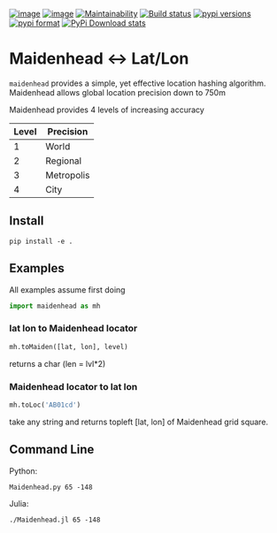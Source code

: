 [![image](https://travis-ci.org/scivision/maidenhead.svg?branch=master)](https://travis-ci.org/scivision/maidenhead)
[![image](https://coveralls.io/repos/github/scivision/maidenhead/badge.svg?branch=master)](https://coveralls.io/github/scivision/maidenhead?branch=master)
[![Maintainability](https://api.codeclimate.com/v1/badges/6ac63c6a3ec7a22c3d87/maintainability)](https://codeclimate.com/github/scivision/maidenhead/maintainability)
[![Build status](https://ci.appveyor.com/api/projects/status/4b44p65o33088top?svg=true)](https://ci.appveyor.com/project/scivision/maidenhead)
[![pypi versions](https://img.shields.io/pypi/pyversions/maidenhead.svg)](https://pypi.python.org/pypi/maidenhead)
[![pypi format](https://img.shields.io/pypi/format/maidenhead.svg)](https://pypi.python.org/pypi/maidenhead)
[![PyPi Download stats](http://pepy.tech/badge/maidenhead)](http://pepy.tech/project/maidenhead)

# Maidenhead &lt;-&gt; Lat/Lon

`maidenhead` provides a simple, yet effective location hashing
algorithm. Maidenhead allows global location precision down to 750m

Maidenhead provides 4 levels of increasing accuracy

  Level |  Precision
--------|------------
  1     |  World
  2     |  Regional
  3     |  Metropolis
  4     |  City

## Install

    pip install -e .

## Examples
All examples assume first doing
```python
import maidenhead as mh
```
   
### lat lon to Maidenhead locator
```python
mh.toMaiden([lat, lon], level) 
```
returns a char (len = lvl*2)

### Maidenhead locator to lat lon
```python
mh.toLoc('AB01cd') 
```
take any string and returns topleft [lat, lon] of Maidenhead grid square.

## Command Line

Python:

    Maidenhead.py 65 -148

Julia:

    ./Maidenhead.jl 65 -148
